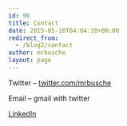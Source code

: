 ```yaml
---
id: 96
title: Contact
date: 2015-05-16T04:04:10+00:00
redirect_from:
  - /blog2/contact
author: mrbusche
layout: page
---
```


Twitter &#8211; <a href="https://twitter.com/mrbusche" target="_blank">twitter.com/mrbusche</a>

Email &#8211; gmail with twitter

<a href="https://www.linkedin.com/in/mrbusche" target="_blank">LinkedIn</a>
